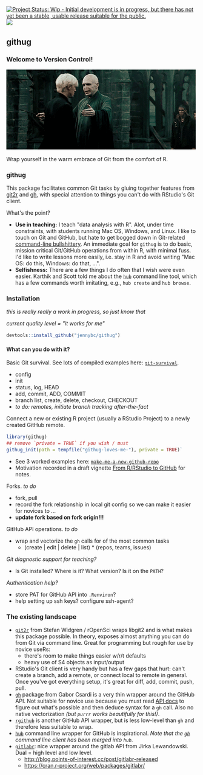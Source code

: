 <!-- README.md is generated from README.Rmd. Please edit that file -->
[![Project Status: Wip - Initial development is in progress, but there has not yet been a stable, usable release suitable for the public.](http://www.repostatus.org/badges/0.1.0/wip.svg)](http://www.repostatus.org/#wip) [![](http://www.r-pkg.org/badges/version/githug)](http://www.r-pkg.org/pkg/githug)

<!-- [![Build Status](https://travis-ci.org/jennybc/githug?branch=master)](https://travis-ci.org/jennybc/githug) -->
githug
------

### Welcome to Version Control!

<!--[Demo](https://analovesdotcom.files.wordpress.com/2015/10/voldyhug-1440161473.gif)-->
![Demo](img/voldyhug-1440161473.gif)

Wrap yourself in the warm embrace of Git from the comfort of R.

### githug

This package facilitates common Git tasks by gluing together features from [git2r](https://github.com/ropensci/git2r) and [gh](https://github.com/gaborcsardi/gh), with special attention to things you can't do with RStudio's Git client.

What's the point?

-   **Use in teaching:** I teach "data analysis with R". Alot, under time constraints, with students running Mac OS, Windows, and Linux. I like to touch on Git and GitHub, but hate to get bogged down in Git-related [command-line bullshittery](http://www.pgbovine.net/command-line-bullshittery.htm). An immediate goal for `githug` is to do basic, mission critical Git/GitHub operations from within R, with minimal fuss. I'd like to write lessons more easily, i.e. stay in R and avoid writing "Mac OS: do this, Windows: do that, ...".
-   **Selfishness:** There are a few things I do often that I wish were even easier. Karthik and Scott told me about the [`hub`](https://hub.github.com) command line tool, which has a few commands worth imitating, e.g., `hub create` and `hub browse`.

### Installation

*this is really really a work in progress, so just know that*

*current quality level = "it works for me"*

``` r
devtools::install_github("jennybc/githug")
```

#### What can you do with it?

Basic Git survival. See lots of compiled examples here: [`git-survival`](https://github.com/jennybc/githug/blob/master/internal/git-survival.md).

-   config
-   init
-   status, log, HEAD
-   add, commit, ADD, COMMIT
-   branch list, create, delete, checkout, CHECKOUT
-   *to do: remotes, initiate branch tracking after-the-fact*

Connect a new or existing R project (usually a RStudio Project) to a newly created GitHub remote.

``` r
library(githug)
## remove `private = TRUE` if you wish / must
githug_init(path = tempfile("githug-loves-me-"), private = TRUE)`
```

-   See 3 worked examples here: [`make-me-a-new-github-repo`](https://github.com/jennybc/githug/blob/master/internal/make-me-a-new-github-repo.md)
-   Motivation recorded in a draft vignette [From R/RStudio to GitHub](vignettes/rstudio-to-github.Rmd) for notes.

Forks. *to do*

-   fork, pull
-   record the fork relationship in local git config so we can make it easier for novices to ...
-   **update fork based on fork origin!!!**

GitHub API operations. *to do*

-   wrap and vectorize the `gh` calls for of the most common tasks
    -   (create | edit | delete | list) \* (repos, teams, issues)

*Git diagnostic support for teaching?*

-   Is Git installed? Where is it? What version? Is it on the `PATH`?

*Authentication help?*

-   store PAT for GitHub API into `.Renviron`?
-   help setting up ssh keys? configure ssh-agent?

### The existing landscape

-   [`git2r`](https://github.com/ropensci/git2r/) from Stefan Widgren / rOpenSci wraps libgit2 and is what makes this package possible. In theory, exposes almost anything you can do from Git via command line. Great for programming but rough for use by novice useRs:
    -   there's room to make things easier w/r/t defaults
    -   heavy use of S4 objects as input/output
-   RStudio's Git client is very handy but has a few gaps that hurt: can't create a branch, add a remote, or connect local to remote in general. Once you've got everything setup, it's great for diff, add, commit, push, pull.
-   [`gh`](https://github.com/gaborcsardi/gh) package from Gabor Csardi is a very thin wrapper around the GitHub API. Not suitable for novice use because you must read [API docs](https://developer.github.com/v3/) to figure out what's possible and then deduce syntax for a `gh` call. Also no native vectorization *(but `purrr` works beautifully for this!)*.
-   [`rgithub`](https://github.com/cscheid/rgithub/) is another GitHub API wrapper, but is less low-level than `gh` and therefore less suitable to wrap.
-   [`hub`](https://hub.github.com) command line wrapper for GitHub is inspirational. *Note that the [`gh`](https://github.com/jingweno/gh) command line client has been merged into `hub`.*
-   [`gitlabr`](http://gitlab.points-of-interest.cc/points-of-interest/gitlabr/issues/): nice wrapper around the gitlab API from Jirka Lewandowski. Dual = high level and low level.
    -   <http://blog.points-of-interest.cc/post/gitlabr-released>
    -   <https://cran.r-project.org/web/packages/gitlabr/>
